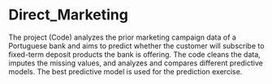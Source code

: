 # Direct_Marketing
The project (Code) analyzes the prior marketing campaign data of a Portuguese bank and aims to predict whether the customer will subscribe to fixed-term deposit products the bank is offering. The code cleans the data, imputes the missing values, and analyzes and compares different predictive models. The best predictive model is used for the prediction exercise.

